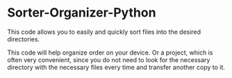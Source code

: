 # Sorter-Organizer-Python
This code allows you to easily and quickly sort files into the desired directories.

This code will help organize order on your device. Or a project, which is often very convenient, since you do not need to look for the necessary directory with the necessary files every time and transfer another copy to it.

